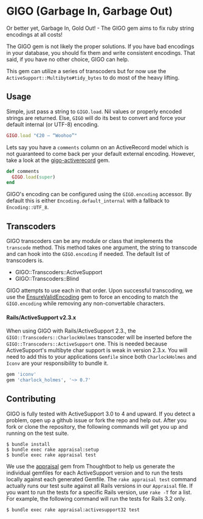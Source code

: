 
# GIGO (Garbage In, Garbage Out)

Or better yet, Garbage In, Gold Out! - The GIGO gem aims to fix ruby string encodings at all costs!

The GIGO gem is not likely the proper solutions. If you have bad encodings in your database, you should fix them and write consistent encodings. That said, if you have no other choice, GIGO can help.

This gem can utilize a series of transcoders but for now use the `ActiveSupport::Multibyte#tidy_bytes` to do most of the heavy lifting.


## Usage

Simple, just pass a string to `GIGO.load`. Nil values or properly encoded strings are returned. Else, `GIGO` will do its best to convert and force your default internal (or UTF-8) encoding.

```ruby
GIGO.load "€20 – “Woohoo”"
```

Lets say you have a `comments` column on an ActiveRecord model which is not guaranteed to come back per your default external encoding. However, take a look at the [gigo-activerecord](https://github.com/customink/gigo-activerecord) gem.

```ruby
def comments
  GIGO.load(super)
end
```

GIGO's encoding can be configured using the `GIGO.encoding` accessor. By default this is either `Encoding.default_internal` with a fallback to `Encoding::UTF_8`.


## Transcoders

GIGO transcoders can be any module or class that implements the `transcode` method. This method takes one argument, the string to transcode and can hook into the `GIGO.encoding` if needed. The default list of transcoders is.

* GIGO::Transcoders::ActiveSupport
* GIGO::Transcoders::Blind

GIGO attempts to use each in that order. Upon successful transcoding, we use the [EnsureValidEncoding](http://github.com/jrochkind/ensure_valid_encoding) gem to force an encoding to match the `GIGO.encoding` while removing any non-convertable characters.

#### Rails/ActiveSupport v2.3.x

When using GIGO with Rails/ActiveSupport 2.3., the `GIGO::Transcoders::CharlockHolmes` transcoder will be inserted before the `GIGO::Transcoders::ActiveSupport` one. This is needed because ActiveSupport's multibyte char support is weak in version 2.3.x. You will need to add this to your applications `Gemfile` since both `CharlockHolmes` and `Iconv` are your responsibility to bundle it.

```ruby
gem 'iconv'
gem 'charlock_holmes', '~> 0.7'
```


## Contributing

GIGO is fully tested with ActiveSupport 3.0 to 4 and upward. If you detect a problem, open up a github issue or fork the repo and help out. After you fork or clone the repository, the following commands will get you up and running on the test suite.

```shell
$ bundle install
$ bundle exec rake appraisal:setup
$ bundle exec rake appraisal test
```

We use the [appraisal](https://github.com/thoughtbot/appraisal) gem from Thoughtbot to help us generate the individual gemfiles for each ActiveSupport version and to run the tests locally against each generated Gemfile. The `rake appraisal test` command actually runs our test suite against all Rails versions in our `Appraisal` file. If you want to run the tests for a specific Rails version, use `rake -T` for a list. For example, the following command will run the tests for Rails 3.2 only.

```shell
$ bundle exec rake appraisal:activesupport32 test
```


